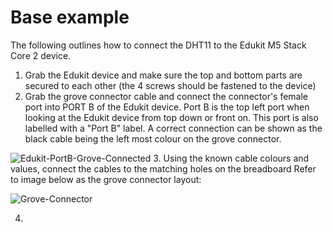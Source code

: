 # Base example

The following outlines how to connect the DHT11 to the Edukit M5 Stack Core 2 device.

1. Grab the Edukit device and make sure the top and bottom parts are secured to each other (the 4 screws should be fastened to the device)
2. Grab the grove connector cable and connect the connector's female port into PORT B of the Edukit device. Port B is the top left port when looking at the Edukit device from top down or front on. This port is also labelled with a "Port B" label. A correct connection can be shown as the black cable being the left most colour on the grove connector.

![Edukit-PortB-Grove-Connected]() <!-- TODO: Add PortB Image -->
3. Using the known cable colours and values, connect the cables to the matching holes on the breadboard
Refer to image below as the grove connector layout:

![Grove-Connector]() <!-- TODO: Add Grove connector Image -->

4. 


